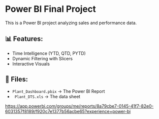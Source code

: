 # Power BI Final Project
This is a Power BI project analyzing sales and performance data.

## 📊 Features:
- Time Intelligence (YTD, QTD, PYTD)
- Dynamic Filtering with Slicers
- Interactive Visuals

## 📂 Files:
- `Plant_Dashboard.pbix` → The Power BI Report
- ` Plant_DTS.xls` → The data sheet




https://app.powerbi.com/groups/me/reports/8a79cbe7-0145-41f7-82e0-6031357f8189/f920c7e1377b56acbe65?experience=power-bi

